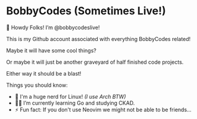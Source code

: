 # BobbyCodes (Sometimes Live!)

👋 Howdy Folks! I’m @bobbycodeslive!

This is my Github account associated with everything BobbyCodes related!

Maybe it will have some cool things? 

Or maybe it will just be another graveyard of half finished code projects.

Either way it should be a blast!

Things you should know:

- 🐧 I'm a huge nerd for Linux! _(I use Arch BTW)_
- 👨‍🎓 I’m currently learning Go and studying CKAD.
- ⚡ Fun fact: If you don't use Neovim we might not be able to be friends...
